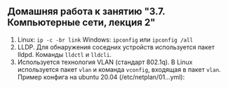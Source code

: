 ## Домашняя работа к занятию "3.7. Компьютерные сети, лекция 2"

1. Linux: `ip -c -br link`
Windows: `ipconfig` или `ipconfig /all`
2. LLDP. Для обнаружения соседних устройств используется пакет lldpd. Команды `lldctl` и `lldcli`.
3. Используется технология VLAN (стандарт 802.1q). В Linux используется пакет `vlan` и команда `vconfig`, входящая в пакет `vlan`. Пример конфига на ubuntu 20.04 (/etc/netplan/01...yml):
```


```
